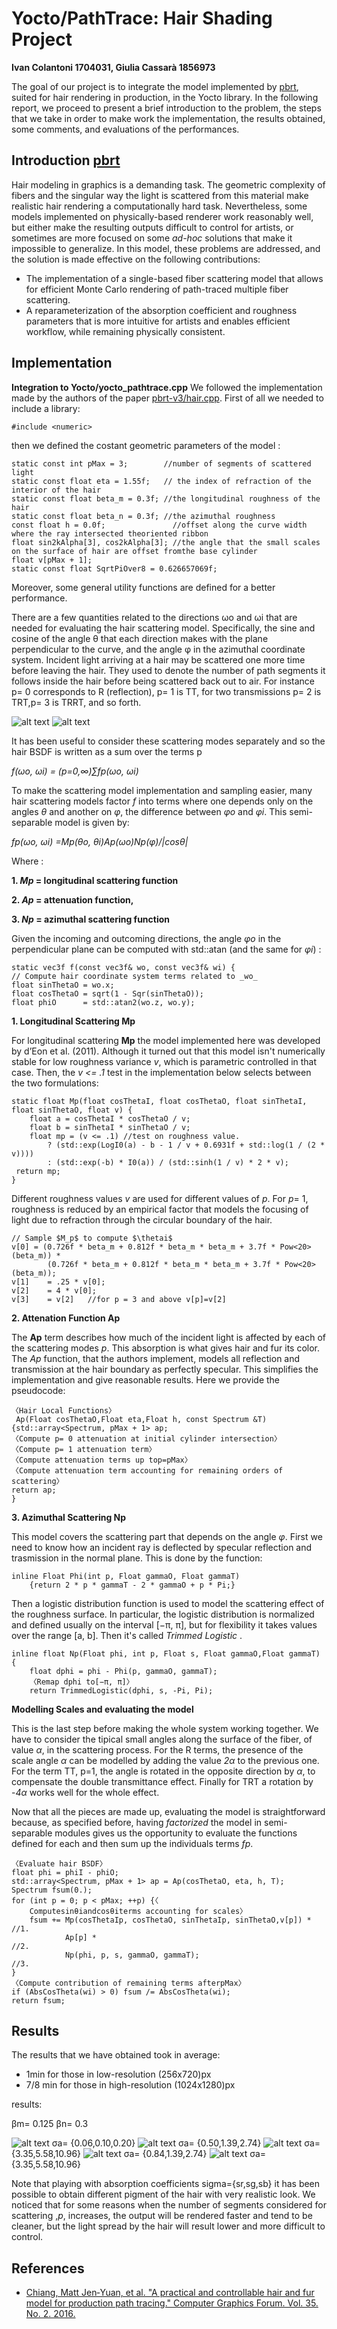 # Yocto/PathTrace: Hair Shading Project
 **Ivan Colantoni 1704031, Giulia Cassarà 1856973**

The goal of our project is to integrate the model implemented by [pbrt](https://www.pbrt.org/hair.pdf), suited for hair rendering in production, in the Yocto library. In the following report, we proceed to present a brief introduction to the problem, the steps that we take in order to make work the implementation, the results obtained, some comments, and evaluations of the performances. 

## Introduction [pbrt](https://www.pbrt.org/hair.pdf)

Hair modeling in graphics is a demanding task. The geometric complexity of fibers and the singular way the light is scattered from this material make realistic hair rendering a computationally hard task. Nevertheless, some models implemented on physically-based renderer work reasonably well, but either make the resulting outputs difficult to control for artists, or sometimes are more focused on some *ad-hoc* solutions that make it impossible to generalize. 
In this model, these problems are addressed, and the solution is made effective on the following contributions:
* The implementation of a single-based fiber scattering model that allows for efficient Monte Carlo rendering of path-traced multiple fiber scattering.
* A reparameterization of the absorption coefficient and roughness parameters that is more intuitive for artists and enables efficient workflow, while remaining physically consistent.


## Implementation   
**Integration to Yocto/yocto_pathtrace.cpp** 
We followed the implementation made by the authors of the paper [pbrt-v3/hair.cpp](https://github.com/mmp/pbrt-v3/blob/master/src/materials/hair.cpp). First of all we needed to include a library: 

    #include <numeric>

then we defined the costant geometric parameters of the model :

    static const int pMax = 3;        //number of segments of scattered light
    static const float eta = 1.55f;   // the index of refraction of the interior of the hair
    static const float beta_m = 0.3f; //the longitudinal roughness of the hair
    static const float beta_n = 0.3f; //the azimuthal roughness
    const float h = 0.0f;               //offset along the curve width where the ray intersected theoriented ribbon  
    float sin2kAlpha[3], cos2kAlpha[3]; //the angle that the small scales on the surface of hair are offset fromthe base cylinder
    float v[pMax + 1];
    static const float SqrtPiOver8 = 0.626657069f;

Moreover, some general utility functions are defined for a better performance. 

There are a few quantities related to the directions ωo and ωi that are needed for evaluating the hair scattering model. Specifically, the sine and cosine of the angle θ that each direction makes with the plane perpendicular to the curve, and the angle φ in the azimuthal coordinate system.
Incident light arriving at a hair may be scattered one more time before leaving the hair. They used to denote the number of path segments it follows inside the hair before being scattered back out to air. For instance p= 0 corresponds to R (reflection), p= 1 is TT, for two transmissions p= 2 is TRT,p= 3 is TRRT, and so forth.


![alt text](geometry.png "Geometry Configuration")
![alt text](geometry2.png "Geometry Configuration2")


It has been useful to consider these scattering modes separately and so the hair BSDF is written as a sum over the terms p


*f(ωo, ωi) = (p=0,∞)∑fp(ωo, ωi)*


To make the scattering model implementation and sampling easier, many hair scattering models factor *f* into terms where one depends only on the angles *θ* and another on *φ*, the difference between *φo* and *φi*. This semi-separable model is given by:


*fp(ωo, ωi) =Mp(θo, θi)Ap(ωo)Np(φ)/|cosθ|*


Where :


**1. *Mp* = longitudinal scattering function**


**2. *Ap* = attenuation function,**


**3. *Np* = azimuthal scattering function**


Given the incoming and outcoming directions, the angle *φo* in the perpendicular plane can be computed with std::atan (and the same for *φi*) : 

    static vec3f f(const vec3f& wo, const vec3f& wi) {
    // Compute hair coordinate system terms related to _wo_
    float sinThetaO = wo.x;
    float cosThetaO = sqrt(1 - Sqr(sinThetaO));
    float phiO      = std::atan2(wo.z, wo.y);

**1. Longitudinal Scattering Mp**


For longitudinal scattering **Mp** the model implemented here was developed by d’Eon et al. (2011). Although it turned out that this model isn't numerically stable for low roughness variance *v*, which is parametric controlled in that case. Then, the *v <= .1* test in the implementation below selects between the two formulations:

    static float Mp(float cosThetaI, float cosThetaO, float sinThetaI,
    float sinThetaO, float v) {
        float a = cosThetaI * cosThetaO / v;
        float b = sinThetaI * sinThetaO / v;
        float mp = (v <= .1) //test on roughness value.
            ? (std::exp(LogI0(a) - b - 1 / v + 0.6931f + std::log(1 / (2 * v))))
            : (std::exp(-b) * I0(a)) / (std::sinh(1 / v) * 2 * v);
     return mp;
    }


Different roughness values *v* are used for different values of *p*. For *p*= 1, roughness is reduced by an empirical factor that models the focusing of light due to refraction through the circular boundary of the hair.

    // Sample $M_p$ to compute $\thetai$
    v[0] = (0.726f * beta_m + 0.812f * beta_m * beta_m + 3.7f * Pow<20>(beta_m)) *
            (0.726f * beta_m + 0.812f * beta_m * beta_m + 3.7f * Pow<20>(beta_m));
    v[1]    = .25 * v[0];
    v[2]    = 4 * v[0];
    v[3]    = v[2]   //for p = 3 and above v[p]=v[2]


**2. Attenation Function Ap**


The **Ap** term describes how much of the incident light is affected by each of the scattering modes *p*. This absorption is what gives hair and fur its color. The *Ap* function, that the authors implement, models all reflection and transmission at the hair boundary as perfectly specular. This simplifies the implementation and give reasonable results. Here we provide the pseudocode: 
    
    
    〈Hair Local Functions〉 
     Ap(Float cosThetaO,Float eta,Float h, const Spectrum &T) {std::array<Spectrum, pMax + 1> ap;
    〈Compute p= 0 attenuation at initial cylinder intersection〉
    〈Compute p= 1 attenuation term〉
    〈Compute attenuation terms up top=pMax〉
    〈Compute attenuation term accounting for remaining orders of scattering〉
    return ap;
    }




**3. Azimuthal Scattering Np**

This model covers the scattering part that depends on the angle *φ*. First we need to know how an incident ray is deflected by specular reflection and trasmission in the normal plane. This is done by the function: 


    inline Float Phi(int p, Float gammaO, Float gammaT) 
        {return 2 * p * gammaT - 2 * gammaO + p * Pi;}     


Then a logistic distribution function is used to model the scattering effect of the roughness surface. In particular, the logistic distribution is normalized and defined usually on the interval [−π, π], but for flexibility it takes values over the range [a, b]. Then it's called *Trimmed Logistic* .

    inline float Np(Float phi, int p, Float s, Float gammaO,Float gammaT) {
        float dphi = phi - Phi(p, gammaO, gammaT);
        〈Remap dphi to[−π, π]〉
        return TrimmedLogistic(dphi, s, -Pi, Pi);


**Modelling Scales and evaluating the model**


This is the last step before making the whole system working together. We have to consider the tipical small angles along the surface of the fiber, of value *α*, in the scattering process. For the R terms, the presence of the scale angle *α* can be modelled by adding the value *2α*
to the previous one. For the term TT, p=1, the angle is rotated in the opposite direction by *α*, to compensate the double transmittance effect. Finally for TRT a rotation by -*4α* works well for the whole effect.


Now that all the pieces are made up, evaluating the model is straightforward because, as specified before, having *factorized* the model in semi-separable modules gives us the opportunity to evaluate the functions defined for each and then sum up the individuals terms *fp*. 

    〈Evaluate hair BSDF〉 
    float phi = phiI - phiO;
    std::array<Spectrum, pMax + 1> ap = Ap(cosThetaO, eta, h, T);
    Spectrum fsum(0.);
    for (int p = 0; p < pMax; ++p) {〈
        Computesinθiandcosθiterms accounting for scales〉
        fsum += Mp(cosThetaIp, cosThetaO, sinThetaIp, sinThetaO,v[p]) *     //1.
                Ap[p] *                                                     //2.
                Np(phi, p, s, gammaO, gammaT);                              //3.
    }
    〈Compute contribution of remaining terms afterpMax〉
    if (AbsCosTheta(wi) > 0) fsum /= AbsCosTheta(wi);
    return fsum;


## Results


The results that we have obtained took in average:
* 1min for those in low-resolution (256x720)px
* 7/8 min for those in high-resolution (1024x1280)px

results: 


βm= 0.125
βn= 0.3


![alt text](out/path/blonde_highres.jpg "Geometry Configuration")
σa= {0.06,0.10,0.20}
![alt text](out/path/redhead_hr.jpg "Geometry Configuration")
σa= {0.50,1.39,2.74}
![alt text](out/path/straight_dark_hr.jpg "Geometry Configuration")
σa= {3.35,5.58,10.96} 
![alt text](out/path/natural_hr.jpg "Geometry Configuration")
σa= {0.84,1.39,2.74}
![alt text](out/path/hairballs_hr.jpg "Geometry Configuration")
σa= {3.35,5.58,10.96}   



Note that playing with absorption coefficients sigma={sr,sg,sb} it has been possible to obtain different pigment of the hair with very realistic look.
We noticed that for some reasons when the number of segments considered for scattering ,*p*, increases, the output will be rendered faster and tend to be cleaner, but the light spread by the hair will result lower and more difficult to control. 

## References 
* [Chiang, Matt Jen‐Yuan, et al. "A practical and controllable hair and fur model for production path tracing." Computer Graphics Forum. Vol. 35. No. 2. 2016.](https://benedikt-bitterli.me/pchfm/pchfm.pdf)
